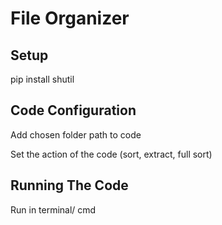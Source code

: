 # File Organizer
## Setup
pip install shutil

## Code Configuration
Add chosen folder path to code

Set the action of the code
(sort, extract, full sort)

## Running The Code
Run in terminal/ cmd
